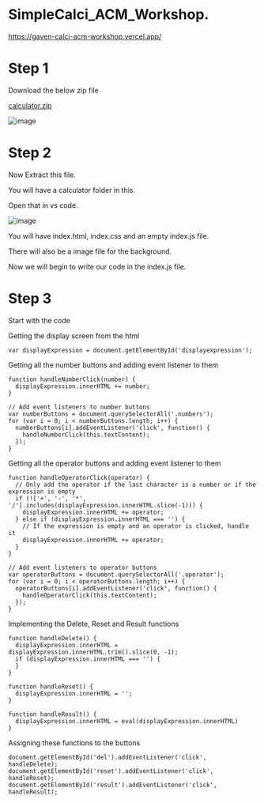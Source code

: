 ﻿# SimpleCalci_ACM_Workshop.

https://gaven-calci-acm-workshop.vercel.app/

# Step 1

Download the below zip file

[calculator.zip](https://github.com/user-attachments/files/16486925/calculator.zip)

![image](https://github.com/user-attachments/assets/a045aeaf-e416-4be2-ae75-3e40bd1cf346)


# Step 2

Now Extract this file.

You will have a calculator folder in this.

Open that in vs code.

![image](https://github.com/user-attachments/assets/4a0bc99b-3805-489e-b5a3-5a5ed2341dbc)

You will have index.html, index.css and an empty index.js file.

There will also be a image file for the background.

Now we will begin to write our code in the index.js file.


# Step 3

Start with the code

Getting the display screen from the html

```
var displayExpression = document.getElementById('displayexpression');
```

Getting all the number buttons and adding event listener to them

``` 
function handleNumberClick(number) {
  displayExpression.innerHTML += number;
}

// Add event listeners to number buttons
var numberButtons = document.querySelectorAll('.numbers');
for (var i = 0; i < numberButtons.length; i++) {
  numberButtons[i].addEventListener('click', function() {
    handleNumberClick(this.textContent);
  });
}
```

Getting all the operator buttons and adding event listener to them

```
function handleOperatorClick(operator) {
  // Only add the operator if the last character is a number or if the expression is empty
  if (!['+', '-', '*', '/'].includes(displayExpression.innerHTML.slice(-1))) {
    displayExpression.innerHTML += operator;
  } else if (displayExpression.innerHTML === '') {
    // If the expression is empty and an operator is clicked, handle it
    displayExpression.innerHTML += operator;
  }
}

// Add event listeners to operator buttons
var operatorButtons = document.querySelectorAll('.operator');
for (var i = 0; i < operatorButtons.length; i++) {
  operatorButtons[i].addEventListener('click', function() {
    handleOperatorClick(this.textContent);
  });
}

```


Implementing the Delete, Reset and Result functions

```
function handleDelete() {
  displayExpression.innerHTML = displayExpression.innerHTML.trim().slice(0, -1);
  if (displayExpression.innerHTML === '') {
  }
}

function handleReset() {
  displayExpression.innerHTML = '';
}

function handleResult() {
  displayExpression.innerHTML = eval(displayExpression.innerHTML)
}

```


Assigning these functions to the buttons

```
document.getElementById('del').addEventListener('click', handleDelete);
document.getElementById('reset').addEventListener('click', handleReset);
document.getElementById('result').addEventListener('click', handleResult);
```









